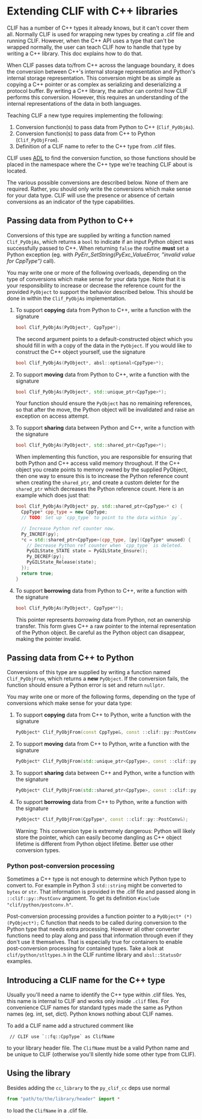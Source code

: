 # Extending CLIF with C++ libraries

CLIF has a number of C++ types it already knows, but it can't cover them all. Normally
CLIF is used for wrapping new types by creating a .clif file and running CLIF.
However, when the C++ API uses a type that can't be wrapped normally, the user
can teach CLIF how to handle that type by writing a C++ library. This doc
explains how to do that.

When CLIF passes data to/from C++ across the language boundary, it does the
conversion between C++'s internal storage representation and Python's internal
storage representation. This conversion might be as simple as copying a C++
pointer or as complex as serializing and deserializing a protocol buffer. By
writing a C++ library, the author can control how CLIF performs this conversion.
However, this requires an understanding of the internal representations of the
data in both languages.

Teaching CLIF a new type requires implementing the following:

1.  Conversion function(s) to pass data from Python to C++ (`Clif_PyObjAs`).
2.  Conversion function(s) to pass data from C++ to Python (`Clif_PyObjFrom`).
3.  Definition of a CLIF name to refer to the C++ type from .clif files.

CLIF uses [ADL](http://en.cppreference.com/w/cpp/language/adl) to find
the conversion function, so those functions should be placed in the namespace
where the C++ type we're teaching CLIF about is located.

The various possible conversions are described below. None of them are required.
Rather, you should only write the conversions which make sense for your data
type. CLIF will use the presence or absence of certain conversions as an
indicator of the type capabilities.

## Passing data from Python to C++

Conversions of this type are supplied by writing a function named
`Clif_PyObjAs`, which returns a `bool` to indicate if an input Python object was
successfully passed to C++. When returning `false` the routine **must** set a
Python exception (eg. with *PyErr_SetString(PyExc_ValueError, "invalid value for
CppType")* call).

You may write one or more of the following overloads, depending on the type of
conversions which make sense for your data type. Note that it is your
responsibility to increase or decrease the reference count for the provided
`PyObject` to support the behavior described below. This should be done in
within the `Clif_PyObjAs` implementation.

1.  To support **copying** data from Python to C++, write a function with the
    signature

    ```c++
    bool Clif_PyObjAs(PyObject*, CppType*);
    ```

    The second argument points to a default-constructed object which you should
    fill in with a copy of the data in the `PyObject`. If you would like to
    construct the C++ object yourself, use the signature

    ```c++
    bool Clif_PyObjAs(PyObject*, absl::optional<CppType>*);
    ```

2.  To support **moving** data from Python to C++, write a function with the
    signature

    ```c++
    bool Clif_PyObjAs(PyObject*, std::unique_ptr<CppType>*);
    ```

    Your function should ensure the `PyObject` has no remaining references, so
    that after the move, the Python object will be invalidated and raise an
    exception on access attempt.

3.  To support **sharing** data between Python and C++, write a function with
    the signature

    ```c++
    bool Clif_PyObjAs(PyObject*, std::shared_ptr<CppType>*);
    ```

    When implementing this function, you are responsible for ensuring that both
    Python and C++ access valid memory throughout. If the C++ object you create
    points to memory owned by the supplied PyObject, then one way to ensure this
    is to increase the Python reference count when creating the `shared_ptr`,
    and create a custom deleter for the `shared_ptr` which decreases the Python
    reference count. Here is an example which does just that:

    ```c++
    bool Clif_PyObjAs(PyObject* py, std::shared_ptr<CppType>* c) {
      CppType* cpp_type = new CppType;
      // TODO: Set up `cpp_type` to point to the data within `py`.

      // Increase Python ref counter now.
      Py_INCREF(py);
      *c = std::shared_ptr<CppType>(cpp_type, [py](CppType* unused) {
        // Decrease Python ref counter when `cpp_type` is deleted.
        PyGILState_STATE state = PyGILState_Ensure();
        Py_DECREF(py);
        PyGILState_Release(state);
      });
      return true;
    }
    ```

4.  To support **borrowing** data from Python to C++, write a function with the
    signature

    ```c++
    bool Clif_PyObjAs(PyObject*, CppType**);
    ```

    This pointer represents *borrowing* data from Python, not an ownership
    transfer. This form gives C++ a raw pointer to the internal representation
    of the Python object. Be careful as the Python object can disappear, making
    the pointer invalid.

## Passing data from C++ to Python

Conversions of this type are supplied by writing a function named
`Clif_PyObjFrom`, which returns a **new** `PyObject`. If the conversion fails,
the function should ensure a Python error is set and return `nullptr`.

You may write one or more of the following forms, depending on the type of conversions which make sense for your data type:

1.  To support **copying** data from C++ to Python, write a function with the
    signature

    ```c++
    PyObject* Clif_PyObjFrom(const CppType&, const ::clif::py::PostConv&);
    ```

2.  To support **moving** data from C++ to Python, write a function with the
    signature

    ```c++
    PyObject* Clif_PyObjFrom(std::unique_ptr<CppType>, const ::clif::py::PostConv&);
    ```

3.  To support **sharing** data between C++ and Python, write a function with
    the signature

    ```c++
    PyObject* Clif_PyObjFrom(std::shared_ptr<CppType>, const ::clif::py::PostConv&);
    ```

4.  To support **borrowing** data from C++ to Python, write a function with the
    signature

    ```c++
    PyObject* Clif_PyObjFrom(CppType*, const ::clif::py::PostConv&);
    ```

    Warning: This conversion type is extremely dangerous: Python will likely
    store the pointer, which can easily become dangling as C++ object lifetime
    is different from Python object lifetime. Better use other conversion types.

### Python post-conversion processing

Sometimes a C++ type is not enough to determine which Python type to convert to.
For example in Python 3 `std::string` might be converted to `bytes` or `str`.
That information is provided in the .clif file and passed along in
`::clif::py::PostConv` argument. To get its definition
`#include "clif/python/postconv.h"`.

Post-conversion processing provides a function pointer to a `PyObject*
(*)(PyObject*);` C function that needs to be called during conversion to the
Python type that needs extra processing. However all other converter functions
need to play along and pass that information through even if they don't use it
themselves. That is especially true for containers to enable post-conversion
processing for contained types. Take a look at
`clif/python/stltypes.h` in the CLIF runtime library and
`absl::StatusOr` examples.

## Introducing a CLIF name for the C++ type

Usually you'll need a name to identify the C++ type within .clif files.
Yes, this name is internal to CLIF and works only inside `.clif` files. For
convenience CLIF names for standard types made the same as Python names
(eg. int, set, dict). Python knows nothing about CLIF names.

To add a CLIF name add a structured comment like

``` // CLIF use `::fq::CppType` as ClifName```

to your library header file.
The `ClifName` must be a valid Python name and be unique to CLIF (otherwise
you'll silently hide some other type from CLIF).

## Using the library

Besides adding the `cc_library` to the `py_clif_cc` deps use normal

```python
from "path/to/the/library/header" import *
```

to load the `ClifName` in a .clif file.
